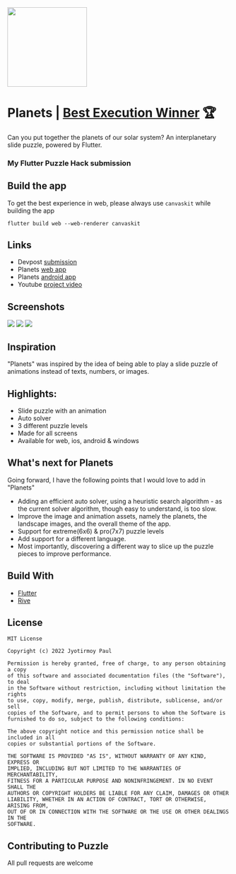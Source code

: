 <img src="https://github.com/jyotirmoy-paul/planets/blob/main/assets/images/planets.png" width=180/>

# Planets | [Best Execution Winner](https://medium.com/flutter/announcing-the-flutter-puzzle-hack-winners-ae55f45c6363) 🏆
Can you put together the planets of our solar system? An interplanetary slide puzzle, powered by Flutter.

### My Flutter Puzzle Hack submission

## Build the app
To get the best experience in web, please always use `canvaskit` while building the app

`flutter build web --web-renderer canvaskit`
## Links
* Devpost [submission](https://devpost.com/software/planets-m6f8nx)
* Planets [web app](https://fph-planets.web.app/#/)
* Planets [android app](https://github.com/jyotirmoy-paul/planets/releases/tag/v1.3.0)
* Youtube [project video](https://www.youtube.com/watch?v=fZcdObp-4co)

## Screenshots
<img src="https://github.com/jyotirmoy-paul/planets/blob/main/media/Web_2.jpg"/>
<img src="https://github.com/jyotirmoy-paul/planets/blob/main/media/iPhone_and_android.jpg"/>
<img src="https://github.com/jyotirmoy-paul/planets/blob/main/media/ipad.jpg"/>

## Inspiration
"Planets" was inspired by the idea of being able to play a slide puzzle of animations instead of texts, numbers, or images.

## Highlights:
* Slide puzzle with an animation
* Auto solver
* 3 different puzzle levels
* Made for all screens
* Available for web, ios, android & windows

## What's next for Planets
Going forward, I have the following points that I would love to add in "Planets"
* Adding an efficient auto solver, using a heuristic search algorithm - as the current solver algorithm, though easy to understand, is too slow.
* Improve the image and animation assets, namely the planets, the landscape images, and the overall theme of the app.
* Support for extreme(6x6) & pro(7x7) puzzle levels
* Add support for a different language.
* Most importantly, discovering a different way to slice up the puzzle pieces to improve performance.

##  Build With
* [Flutter](https://flutter.dev)
* [Rive](https://rive.app)


## License
```
MIT License

Copyright (c) 2022 Jyotirmoy Paul

Permission is hereby granted, free of charge, to any person obtaining a copy
of this software and associated documentation files (the "Software"), to deal
in the Software without restriction, including without limitation the rights
to use, copy, modify, merge, publish, distribute, sublicense, and/or sell
copies of the Software, and to permit persons to whom the Software is
furnished to do so, subject to the following conditions:

The above copyright notice and this permission notice shall be included in all
copies or substantial portions of the Software.

THE SOFTWARE IS PROVIDED "AS IS", WITHOUT WARRANTY OF ANY KIND, EXPRESS OR
IMPLIED, INCLUDING BUT NOT LIMITED TO THE WARRANTIES OF MERCHANTABILITY,
FITNESS FOR A PARTICULAR PURPOSE AND NONINFRINGEMENT. IN NO EVENT SHALL THE
AUTHORS OR COPYRIGHT HOLDERS BE LIABLE FOR ANY CLAIM, DAMAGES OR OTHER
LIABILITY, WHETHER IN AN ACTION OF CONTRACT, TORT OR OTHERWISE, ARISING FROM,
OUT OF OR IN CONNECTION WITH THE SOFTWARE OR THE USE OR OTHER DEALINGS IN THE
SOFTWARE.
```

## Contributing to Puzzle
All pull requests are welcome
